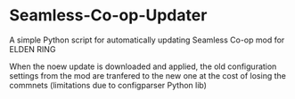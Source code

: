 # Seamless-Co-op-Updater
A simple Python script for automatically updating Seamless Co-op mod for ELDEN RING

When the noew update is downloaded and applied, the old configuration settings from the mod are tranfered to the new one at the cost of losing the commnets (limitations due to configparser Python lib)
